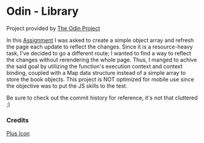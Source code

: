 # Odin - Library

Project provided by [The Odin Project](https://theodinproject.com)

In this [Assignment](https://www.theodinproject.com/lessons/node-path-javascript-library#assignment) I was asked to create a simple object array and refresh the page each update to reflect the changes.
  Since it is a resource-heavy task, I've decided to go a different route; I wanted to find a way to reflect the changes without rerendering the whole page.
  Thus, I manged to achive the said goal by utilizing the function's execution context and context binding, coupled with a Map data structure instead of a simple array to store the book objects.
  This project is NOT optimized for mobile use since the objective was to put the JS skills to the test.

Be sure to check out the commit history for reference, it's not that cluttered ;)
### Credits
[Plus Icon](https://www.svgrepo.com/svg/509200/plus)